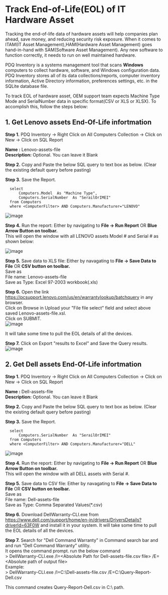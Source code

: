 # Track End-of-Life(EOL) of IT Hardware Asset

Tracking the end-of-life data of hardware assets will help companies plan ahead, save money, and reducing security risk exposure. When it comes to ITAM(IT Asset Management),HAM(Hardware Asset Management) goes hand-in-hand with SAM(Software Asset Management). Any new software to function correctly, it needs to run on well maintained hardware.

PDQ Inventory is a systems management tool that scans **Windows** computers to collect hardware, software, and Windows configuration data. PDQ Inventory stores all of its data collections/reports, computer inventory information, Active Directory information, preferences settings, etc. in the SQLite database file.

To track EOL of hardware asset, OEM support team expects Machine Type Mode and SerialNumber data in specific format(CSV or XLS or XLSX). To accomplish this, follow the steps below:

## 1. Get Lenovo assets End-Of-Life infortmation
**Step 1.** PDQ Inventory -> Right Click on All Computers Collection -> Click on New -> Click on SQL Report

  **Name :** Lenovo-assets-file<br />
  **Description:** Optional. You can leave it Blank

**Step 2.** Copy and Paste the below SQL query to text box as below. (Clear the existing default query before  pasting)

**Step 3.** Save the Report.
      
      select
	      Computers.Model  As "Machine Type",
	      Computers.SerialNumber  As "SerailOrIMEI"
      from Computers 
      where <ComputerFilter> AND Computers.Manufacturer="LENOVO"
    
    
![image](https://github.com/ShivuChirantana/PDQ-Handson/assets/138813405/b54653f4-83af-421b-bef7-d2b6277423a4)


**Step 4.** Run the report: Either by navigating to **File -> Run Report** OR **Blue Arrow Button on toolbar.**<br />
This will open the window with all LENOVO assets Model # and Serial # as shown below:

![image](https://github.com/ShivuChirantana/PDQ-Handson/assets/138813405/4dc8f57f-441f-40db-b24a-dfb9061e5478)


**Step 5.** Save data to XLS file: Either by navagating to **File -> Save Data to File** OR **CSV button on toolbar.**<br />
Save as <br />
File name: Lenovo-assets-file <br />
Save as Type: Excel 97-2003 workbook(.xls)

**Step 6.** Open the link https://pcsupport.lenovo.com/us/en/warrantylookup/batchquery in any browser.<br />
Click on Browse in Upload your "File  file select" field and select above saved Lenovo-assets-file.xsl. <br />Click on SUBMIT. <br />
![image](https://github.com/ShivuChirantana/PDQ-Handson/assets/138813405/012a44f3-73b1-4f7d-8943-50953efd98e5)

It will take some time to pull the EOL details of all the  devices.<br />

**Step 7.** Click on Export "results to Excel" and Save the Query results.<br />
![image](https://github.com/ShivuChirantana/PDQ-Handson/assets/138813405/4bb464ea-87ab-4c3c-b182-0ac27627da21)

## 2. Get Dell assets End-Of-Life infortmation
**Step 1.** PDQ Inventory -> Right Click on All Computers Collection -> Click on New -> Click on SQL Report

  **Name :** Dell-assets-file<br />
  **Description:** Optional. You can leave it Blank

**Step 2.** Copy and Paste the below SQL query to text box as below. (Clear the existing default query before  pasting)

**Step 3.** Save the Report.
      
      select
	      Computers.SerialNumber  As "SerailOrIMEI"
      from Computers 
      where <ComputerFilter> AND Computers.Manufacturer="DELL"
    
    
![image](https://github.com/ShivuChirantana/PDQ-Handson/assets/138813405/2cf7c820-091f-4e9b-8297-873e68c32466)


**Step 4.** Run the report: Either by navigating to **File -> Run Report** OR **Blue Arrow Button on toolbar.**<br />
This will open the window with all DELL assets with Serial #.

**Step 5.** Save data to CSV file: Either by navagating to **File -> Save Data to File** OR **CSV button on toolbar.**<br />
Save as <br />
File name: Dell-assets-file <br />
Save as Type: Comma Separated Values(*.csv)

**Step 6.** Download DellWarranty-CLI.exe from https://www.dell.com/support/home/en-in/drivers/DriversDetails?driverId=63F0W and install it in your system.
It will take some time to pull the EOL details of all the  devices.<br />

**Step 7.** Search for "Dell Command Warranty" in Command search bar and  and run "Dell Command Warranty" utility. <br />
It opens the command prompt. run the below command<br />
 \> DellWarranty-CLI.exe /I=\<Absolute Path for Dell-assets-file.csv file\> /E=\<Absolute path of output file\> <br />
 Example:<br />
 \> DellWarranty-CLI.exe /I=C:\Dell-assets-file.csv /E=C:\Query-Report-Dell.csv <br />

 This command creates Query-Report-Dell.csv in C:\ path.




    



